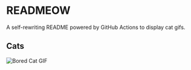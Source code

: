 # READMEOW

A self-rewriting README powered by GitHub Actions to display cat gifs.

## Cats

![Bored Cat GIF](https://media2.giphy.com/media/mlvseq9yvZhba/200.gif?cid=9acd02da5bpwlantmz64vkewsizql36of394hrbgaxkn8pr3&ep=v1_gifs_search&rid=200.gif&ct=g)
